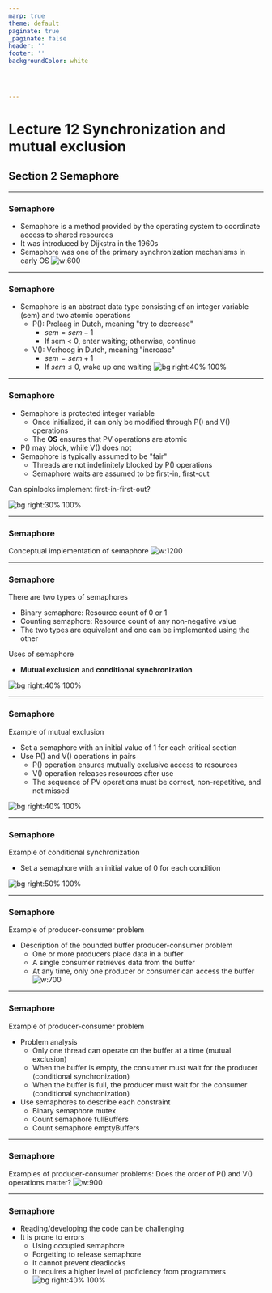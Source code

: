 ```yaml
---
marp: true
theme: default
paginate: true
_paginate: false
header: ''
footer: ''
backgroundColor: white




---
```


<!-- theme: gaia -->
<!-- _class: lead -->

# Lecture 12 Synchronization and mutual exclusion

## Section 2 Semaphore

---
<style scoped>
{
  font-size: 30px
}
</style>

### Semaphore
- Semaphore is a method provided by the operating system to coordinate access to shared resources
- It was introduced by Dijkstra in the 1960s
- Semaphore was one of the primary synchronization mechanisms in early OS
![w:600](figs/basic-syncmutex.png)

---
<style scoped>
{
  font-size: 30px
}
</style>

### Semaphore
- Semaphore is an abstract data type consisting of an integer variable (sem) and two atomic operations
    - P(): Prolaag in Dutch, meaning "try to decrease"
       - $sem = sem - 1$
       - If sem < 0, enter waiting; otherwise, continue
    - V(): Verhoog in Dutch, meaning "increase"
       - $sem = sem + 1$
       - If $sem \le 0$, wake up one waiting
![bg right:40% 100%](figs/sema-train.png)

---
<style scoped>
{
  font-size: 28px
}
</style>

### Semaphore
- Semaphore is protected integer variable
    - Once initialized, it can only be modified through P() and V() operations
    - The **OS** ensures that PV operations are atomic
- P() may block, while V() does not
- Semaphore is typically assumed to be "fair"
    - Threads are not indefinitely blocked by P() operations
    - Semaphore waits are assumed to be first-in, first-out

Can spinlocks implement first-in-first-out?

![bg right:30% 100%](figs/sema-train.png)


---
### Semaphore
Conceptual implementation of semaphore
![w:1200](figs/semaphore-impl.png)


---
### Semaphore
There are two types of semaphores
- Binary semaphore: Resource count of 0 or 1
- Counting semaphore: Resource count of any non-negative value
- The two types are equivalent and one can be implemented using the other

Uses of semaphore
- **Mutual exclusion** and **conditional synchronization**

![bg right:40% 100%](figs/sema-train.png)


---
<style scoped>
{
  font-size: 30px
}
</style>

### Semaphore
Example of mutual exclusion
- Set a semaphore with an initial value of 1 for each critical section
- Use P() and V() operations in pairs
    - P() operation ensures mutually exclusive access to resources
    - V() operation releases resources after use
    - The sequence of PV operations must be correct, non-repetitive, and not missed

![bg right:40% 100%](figs/semaphore-use-1.png)
 


---
### Semaphore
Example of conditional synchronization
- Set a semaphore with an initial value of 0 for each condition

![bg right:50% 100%](figs/semaphore-use-2.png)



---
### Semaphore
Example of producer-consumer problem
- Description of the bounded buffer producer-consumer problem
    - One or more producers place data in a buffer
    - A single consumer retrieves data from the buffer
    - At any time, only one producer or consumer can access the buffer
![w:700](figs/semaphore-use-3.png)


---
<style scoped>
{
  font-size: 28px
}
</style>

### Semaphore
Example of producer-consumer problem
- Problem analysis
    - Only one thread can operate on the buffer at a time (mutual exclusion)
    - When the buffer is empty, the consumer must wait for the producer (conditional synchronization)
    - When the buffer is full, the producer must wait for the consumer (conditional synchronization)
- Use semaphores to describe each constraint
    - Binary semaphore mutex
    - Count semaphore fullBuffers
    - Count semaphore emptyBuffers

---
### Semaphore
Examples of producer-consumer problems: Does the order of P() and V() operations matter?
![w:900](figs/semaphore-use-4.png)


---
### Semaphore
- Reading/developing the code can be challenging
- It is prone to errors
    - Using occupied semaphore
    - Forgetting to release semaphore
    - It cannot prevent deadlocks
    - It requires a higher level of proficiency from programmers
![bg right:40% 100%](figs/semaphore-use-4.png)